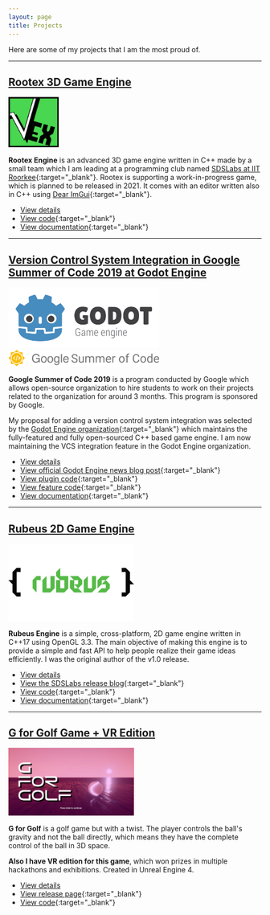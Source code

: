 ```yaml
---
layout: page
title: Projects
---
```


Here are some of my projects that I am the most proud of.

---

## [Rootex 3D Game Engine](/2020/08/04/rootex-engine/)

<img src="/assets/rootex.png" width=100em>

**Rootex Engine** is an advanced 3D game engine written in C++ made by a small team which I am leading at a programming club named [SDSLabs at IIT Roorkee](https://sdslabs.co/){:target="_blank"}. Rootex is supporting a work-in-progress game, which is planned to be released in 2021. It comes with an editor written also in C++ using [Dear ImGui](https://github.com/ocornut/imgui){:target="_blank"}.

* [View details](/2020/08/04/rootex-engine/)
* [View code](https://github.com/sdslabs/Rootex){:target="_blank"}
* [View documentation](https://rootex.readthedocs.io/){:target="_blank"}

---

## [Version Control System Integration in Google Summer of Code 2019 at Godot Engine](/2020/08/04/gsoc-godot-engine/)

<img src="/assets/godot.png" width=300em>
<img src="/assets/gsoc.png" width=300em>

**Google Summer of Code 2019** is a program conducted by Google which allows open-source organization to hire students to work on their projects related to the organization for around 3 months. This program is sponsored by Google.

My proposal for adding a version control system integration was selected by the [Godot Engine organization](https://godotengine.org/){:target="_blank"} which maintains the fully-featured and fully open-sourced C++ based game engine. I am now maintaining the VCS integration feature in the Godot Engine organization.

* [View details](/2020/08/04/gsoc-godot-engine/)
* [View official Godot Engine news blog post](https://godotengine.org/article/gsoc-2019-progress-report-3#vcs-integration){:target="_blank"}
* [View plugin code](https://github.com/godotengine/godot-git-plugin){:target="_blank"}
* [View feature code](https://github.com/godotengine/godot/pull/31461){:target="_blank"}
* [View documentation](https://github.com/godotengine/godot-git-plugin/wiki){:target="_blank"}

---

## [Rubeus 2D Game Engine](/2020/08/03/rubeus-engine/)

<img src="/assets/rubeus.png" width=250em>

**Rubeus Engine** is a simple, cross-platform, 2D game engine written in C++17 using OpenGL 3.3. The main objective of making this engine is to provide a simple and fast API to help people realize their game ideas efficiently. I was the original author of the v1.0 release.

* [View details](/2020/08/03/rubeus-engine/)
* [View the SDSLabs release blog](https://blog.sdslabs.co/2018/12/making-a-game-engine-from-scratch){:target="_blank"}
* [View code](https://github.com/sdslabs/Rubeus){:target="_blank"}
* [View documentation](https://blog.sdslabs.co/Rubeus-Docs/html/index.html){:target="_blank"}

---

## [G for Golf Game + VR Edition](/2020/08/02/g-for-golf/)

<img src="/assets/g_for_golf.png" width=250em>

**G for Golf** is a golf game but with a twist. The player controls the ball's gravity and not the ball directly, which means they have the complete control of the ball in 3D space.

**Also I have VR edition for this game**, which won prizes in multiple hackathons and exhibitions. Created in Unreal Engine 4.

* [View details](/2020/08/02/g-for-golf/)
* [View release page](https://gamejolt.com/games/gforgolf/307491){:target="_blank"}
* [View code](https://github.com/sdswoc/g-for-Golf){:target="_blank"}
